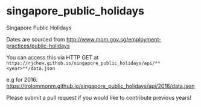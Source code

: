 # singapore_public_holidays
Singapore Public Holidays

Dates are sourced from http://www.mom.gov.sg/employment-practices/public-holidays

You can access this via HTTP GET at
`https://rjchow.github.io/singapore_public_holidays/api/**<year>**/data.json`

e.g for 2016:
https://trolommonm.github.io/singapore_public_holidays/api/2016/data.json

Please submit a pull request if you would like to contribute previous years!
